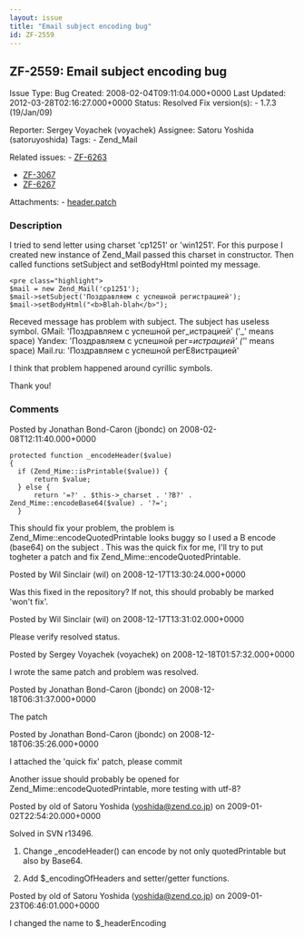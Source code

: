 ```yaml
---
layout: issue
title: "Email subject encoding bug"
id: ZF-2559
---
```


ZF-2559: Email subject encoding bug
-----------------------------------

 Issue Type: Bug Created: 2008-02-04T09:11:04.000+0000 Last Updated: 2012-03-28T02:16:27.000+0000 Status: Resolved Fix version(s): - 1.7.3 (19/Jan/09)
 
 Reporter:  Sergey Voyachek (voyachek)  Assignee:  Satoru Yoshida (satoruyoshida)  Tags: - Zend\_Mail
 
 Related issues: - [ZF-6263](/issues/browse/ZF-6263)
- [ZF-3067](/issues/browse/ZF-3067)
- [ZF-6267](/issues/browse/ZF-6267)
 
 Attachments: - [header.patch](/issues/secure/attachment/11684/header.patch)
 
### Description

I tried to send letter using charset 'cp1251' or 'win1251'. For this purpose I created new instance of Zend\_Mail passed this charset in constructor. Then called functions setSubject and setBodyHtml pointed my message.

 
    <pre class="highlight">
    $mail = new Zend_Mail('cp1251');
    $mail->setSubject('Поздравляем с успешной регистрацией');
    $mail->setBodyHtml("<b>Blah-blah</b>");


Receved message has problem with subject. The subject has useless symbol. GMail: 'Поздравляем с успешной рег_истрацией' ('_' means space) Yandex: 'Поздравляем с успешной рег=_истрацией' ('_' means space) Mail.ru: 'Поздравляем с успешной регE8истрацией'

I think that problem happened around cyrillic symbols.

Thank you!

 

 

### Comments

Posted by Jonathan Bond-Caron (jbondc) on 2008-02-08T12:11:40.000+0000

 
    protected function _encodeHeader($value)
    {
      if (Zend_Mime::isPrintable($value)) {
          return $value;
      } else {
          return '=?' . $this->_charset . '?B?' . Zend_Mime::encodeBase64($value) . '?=';
      }


This should fix your problem, the problem is Zend\_Mime::encodeQuotedPrintable looks buggy so I used a B encode (base64) on the subject . This was the quick fix for me, I'll try to put togheter a patch and fix Zend\_Mime::encodeQuotedPrintable.

 

 

Posted by Wil Sinclair (wil) on 2008-12-17T13:30:24.000+0000

Was this fixed in the repository? If not, this should probably be marked 'won't fix'.

 

 

Posted by Wil Sinclair (wil) on 2008-12-17T13:31:02.000+0000

Please verify resolved status.

 

 

Posted by Sergey Voyachek (voyachek) on 2008-12-18T01:57:32.000+0000

I wrote the same patch and problem was resolved.

 

 

Posted by Jonathan Bond-Caron (jbondc) on 2008-12-18T06:31:37.000+0000

The patch

 

 

Posted by Jonathan Bond-Caron (jbondc) on 2008-12-18T06:35:26.000+0000

I attached the 'quick fix' patch, please commit

Another issue should probably be opened for Zend\_Mime::encodeQuotedPrintable, more testing with utf-8?

 

 

Posted by old of Satoru Yoshida (yoshida@zend.co.jp) on 2009-01-02T22:54:20.000+0000

Solved in SVN r13496.

1) Change \_encodeHeader() can encode by not only quotedPrintable but also by Base64.

2) Add $\_encodingOfHeaders and setter/getter functions.

 

 

Posted by old of Satoru Yoshida (yoshida@zend.co.jp) on 2009-01-23T06:46:01.000+0000

I changed the name to $\_headerEncoding

 

 